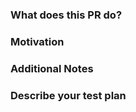 ### What does this PR do?

<!-- A brief description of the change being made with this pull request. -->

### Motivation

<!-- What inspired you to submit this pull request? -->

### Additional Notes

<!-- Anything else we should know when reviewing? -->

### Describe your test plan

<!-- Write there any instructions and details you may have to test your PR. -->
